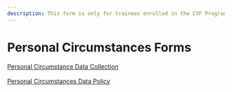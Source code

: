 ```yaml
---
description: This form is only for trainees enrolled in the CYF Programme.
---
```


# Personal Circumstances Forms

[Personal Circumstance Data Collection](https://form.jotform.com/240515779194061)\
\
[Personal Circumstances Data Policy](https://docs.google.com/document/d/10InrZgoyQye0lwa6okL1px8HBnm3CeD32yyZCJOnECA/edit?usp=sharing)
